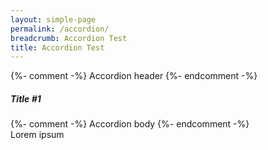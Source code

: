 ```yaml
---
layout: simple-page
permalink: /accordion/
breadcrumb: Accordion Test
title: Accordion Test
---
```


<div id="accordion">
	{%- comment -%} Accordion header {%- endcomment -%}
		<div class="col is-large bp-accordion-header padding has-icons-right field has-addons is-marginless">
			<div class="col is-expanded is-fullwidth is-paddingless">
				<h5 class="has-text-grey-dark is-marginless"><b>Title #1</b></h5>
			</div>
			<span class="sgds-icon sgds-icon-plus is-size-4 bp-accordion-button"></span>
		</div>
	{%- comment -%} Accordion body {%- endcomment -%}
		<div id="accordion-body-1" class="col padding bp-accordion-body">
			<div class="bp-container is-full padding--top--lg padding--bottom" style="width: 100%">
        		<div class="row is-multiline">
					   <div class="col is-4 padding--right--xl padding--bottom">
						<div class="margin--top--none">
							Lorem ipsum
						</div>
					</div>
				</div>
			</div>
		</div>
</div>